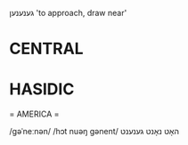 גענענען
'to approach, draw near'

CENTRAL
========

HASIDIC
=======
= AMERICA = 

/gəˈneːnən/
/hɔt nuəŋ gənent/ האָט נאָנט גענענט